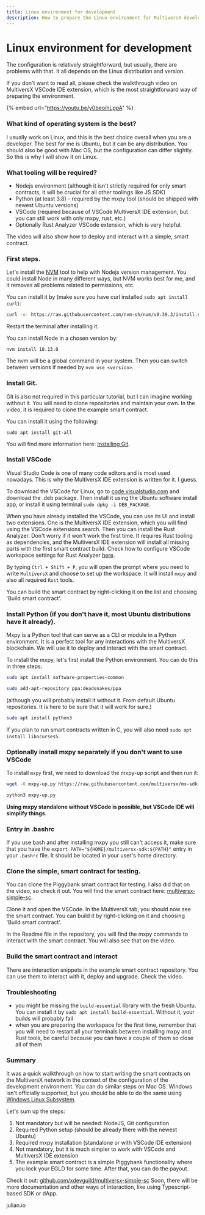 ```yaml
---
title: Linux environment for development
description: How to prepare the Linux environment for MultiversX development
---
```


# Linux environment for development

The configuration is relatively straightforward, but usually, there are problems with that. It all depends on the Linux distribution and version.

If you don't want to read all, please check the walkthrough video on MultiversX VSCode IDE extension, which is the most straightforward way of preparing the environment.

{% embed url="https://youtu.be/y0beoihLppA" %}

### What kind of operating system is the best?

I usually work on Linux, and this is the best choice overall when you are a developer. The best for me is Ubuntu, but it can be any distribution. You should also be good with Mac OS, but the configuration can differ slightly. So this is why I will show it on Linux.

### What tooling will be required?

* Nodejs environment (although it isn't strictly required for only smart contracts, it will be crucial for all other toolings like JS SDK)
* Python (at least 3.8) - required by the mxpy tool (should be shipped with newest Ubuntu versions)
* VSCode (required because of VSCode MultiversX IDE extension, but you can still work with only mxpy, rust, etc.)
* Optionally Rust Analyzer VSCode extension, which is very helpful.

The video will also show how to deploy and interact with a simple, smart contract.

### First steps.

Let's install the [NVM](https://github.com/nvm-sh/nvm) tool to help with Nodejs version management. You could install Node in many different ways, but NVM works best for me, and it removes all problems related to permissions, etc.

You can install it by (make sure you have curl installed `sudo apt install curl`):

```bash
curl -o- https://raw.githubusercontent.com/nvm-sh/nvm/v0.39.3/install.sh | bash
```

Restart the terminal after installing it.

You can install Node in a chosen version by:

```
nvm install 18.13.0
```

The nvm will be a global command in your system. Then you can switch between versions if needed by `nvm use <version>`.

### Install Git.

Git is also not required in this particular tutorial, but I can imagine working without it. You will need to clone repositories and maintain your own. In the video, it is required to clone the example smart contract.

You can install it using the following:

```
sudo apt install git-all
```

You will find more information here: [Installing Git](https://git-scm.com/book/en/v2/Getting-Started-Installing-Git).

### Install VSCode

Visual Studio Code is one of many code editors and is most used nowadays. This is why the MultiversX IDE extension is written for it. I guess.

To download the VSCode for Linux, go to [code.visualstudio.com](https://code.visualstudio.com/) and download the .deb package. Then install it using the Ubuntu software install app, or install it using terminal `sudo dpkg -i DEB_PACKAGE`.

When you have already installed the VSCode, you can use its UI and install two extensions. One is the MultiversX IDE extension, which you will find using the VSCode extensions search. Then you can install the Rust Analyzer. Don't worry if it won't work the first time. It requires Rust tooling as dependencies, and the MultiversX IDE extension will install all missing parts with the first smart contract build. Check how to configure VSCode workspace settings for Rust Analyzer [here](https://github.com/multiversx/mx-ide-vscode/releases/tag/v0.18.0).

By typing `Ctrl + Shift + P`, you will open the prompt where you need to write `MultiversX` and choose to set up the workspace. It will install `mxpy` and also all required `Rust` tools.

You can build the smart contract by right-clicking it on the list and choosing 'Build smart contract'.

### Install Python (if you don't have it, most Ubuntu distributions have it already).

Mxpy is a Python tool that can serve as a CLI or module in a Python environment. It is a perfect tool for any interactions with the MultiversX blockchain. We will use it to deploy and interact with the smart contract.

To install the mxpy, let's first install the Python environment. You can do this in three steps:

```bash
sudo apt install software-properties-common
```

```bash
sudo add-apt-repository ppa:deadsnakes/ppa
```

(although you will probably install it without it. From default Ubuntu repositories. It is here to be sure that it will work for sure.)

```bash
sudo apt install python3
```

If you plan to run smart contracts written in C, you will also need `sudo apt install libncurses5`.


### Optionally install mxpy separately if you don't want to use VSCode

To install `mxpy` first, we need to download the mxpy-up script and then run it:

```bash
wget -O mxpy-up.py https://raw.githubusercontent.com/multiversx/mx-sdk-py-cli/main/mxpy-up.py
```

```bash
python3 mxpy-up.py
```

**Using mxpy standalone without VSCode is possible, but VSCode IDE will simplify things.**

### Entry in .bashrc

If you use bash and after installing mxpy you still can't access it, make sure that you have the `export PATH="${HOME}/multiversx-sdk:${PATH}"` entry in your `.bashrc` file. It should be located in your user's home directory.

### Clone the simple, smart contract for testing.

You can clone the Piggybank smart contract for testing. I also did that on the video, so check it out. You will find the smart contract here: [multiversx-simple-sc](https://github.com/xdevguild/multiversx-simple-sc).

Clone it and open the VSCode. In the MultiversX tab, you should now see the smart contract. You can build it by right-clicking on it and choosing 'Build smart contract'.

In the Readme file in the repository, you will find the mxpy commands to interact with the smart contract. You will also see that on the video.

###  Build the smart contract and interact

There are interaction snippets in the example smart contract repository. You can use them to interact with it, deploy and upgrade. Check the video.

### Troubleshooting

- you might be missing the `build-essential` library with the fresh Ubuntu. You can install it by `sudo apt install build-essential`. Without it, your builds will probably fail
- when you are preparing the workspace for the first time, remember that you will need to restart all your terminals between installing mxpy and Rust tools, be careful because you can have a couple of them so close all of them

### Summary

It was a quick walkthrough on how to start writing the smart contracts on the MultiversX network in the context of the configuration of the development environment. You can do similar steps on Mac OS. Windows isn't officially supported, but you should be able to do the same using [Windows Linux Subsystem](https://docs.microsoft.com/en-us/windows/wsl/install).

Let's sum up the steps:

1. Not mandatory but will be needed: NodeJS, Git configuration
2. Required Python setup (should be already there with the newest Ubuntu)
3. Required mxpy installation (standalone or with VSCode IDE extension)
4. Not mandatory, but it is much simpler to work with VSCode and MultiversX IDE extension
5. The example smart contract is a simple Piggybank functionality where you lock your EGLD for some time. After that, you can do the payout.

Check it out: [github.com/xdevguild/multiversx-simple-sc](https://github.com/xdevguild/multiversx-simple-sc) Soon, there will be more documentation and other ways of interaction, like using Typescript-based SDK or dApp.

julian.io
